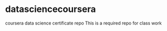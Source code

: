 # datasciencecoursera
coursera data science certificate repo
This is a required repo for class work
